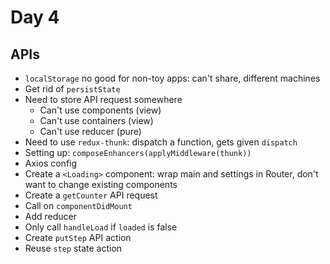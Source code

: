 # Day 4

## APIs
- `localStorage` no good for non-toy apps: can't share, different machines
- Get rid of `persistState`
- Need to store API request somewhere
    - Can't use components (view)
    - Can't use containers (view)
    - Can't use reducer (pure)
- Need to use `redux-thunk`: dispatch a function, gets given `dispatch`
- Setting up: `composeEnhancers(applyMiddleware(thunk))`
- Axios config
- Create a `<Loading>` component: wrap main and settings in Router, don't want to change existing components
- Create a `getCounter` API request
- Call on `componentDidMount`
- Add reducer
- Only call `handleLoad` if `loaded` is false
- Create `putStep` API action
- Reuse `step` state action

